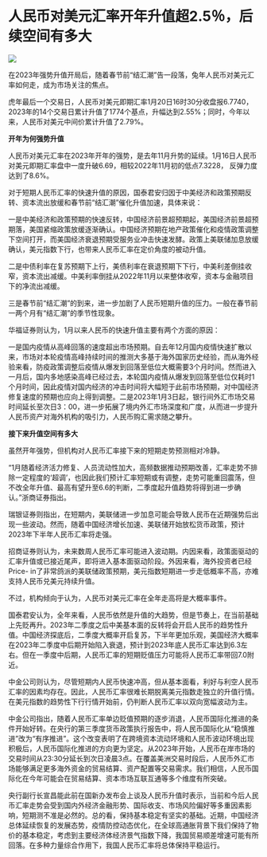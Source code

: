# 人民币对美元汇率开年升值超2.5％，后续空间有多大

![](https://inews.gtimg.com/newsapp_bt/0/15470103440/1000)

在2023年强势升值开局后，随着春节前“结汇潮”告一段落，兔年人民币对美元汇率如何走，成为市场关注的焦点。

虎年最后一个交易日，人民币对美元即期汇率1月20日16时30分收盘报6.7740，2023年的14个交易日累计升值了1774个基点，升幅达到2.55%；同时，今年以来，人民币对美元中间价累计升值了2.79%。

**开年为何强势升值**

人民币对美元汇率在2023年开年的强势，是去年11月升势的延续。1月16日人民币对美元即期汇率盘中一度升破6.69，相较2022年11月初的低点7.3228，
反弹力度达到了8.6%。

对于短期人民币汇率的快速升值的原因，国泰君安归因于中美经济和政策预期反转、资本流出放缓和春节前“结汇潮”催化升值加速，具体来说：

一是中美经济和政策预期的快速反转，中国经济前景超预期起，美国经济前景超预期落，美国紧缩政策放缓逐渐确认。中国经济预期在地产政策催化和疫情政策调整下空间打开，而美国经济衰退预期受服务业冲击快速发酵。政策上美联储加息放缓确认，美元指数下行，也带来人民币汇率在定价角度的被动升值。

二是中债利率在复苏预期下上行，美债利率在衰退预期下下行，中美利差倒挂收窄，资本流出减缓。中美利率倒挂从2022年11月以来整体收窄，资本与金融项目下的净流出减缓。

三是春节前“结汇潮”的到来，进一步加剧了人民币短期升值的压力。一般在春节前一两个月有“结汇潮”的季节性现象。

华福证券则认为，1月以来人民币的快速升值主要有两个方面的原因：

一是国内疫情从高峰回落的速度超出市场预期。自去年12月国内疫情快速扩散以来，市场对本轮疫情高峰持续时间的推测大多基于海外国家历史经验，而从海外经验来看，防疫政策调整后疫情从爆发到回落至低位大概需要3个月时间。然而进入一月后，国内多地感染高峰已经过去，本轮国内疫情从爆发到回落至低位仅耗时1个月时间，因此疫情对国内经济的冲击时间将大幅短于此前市场预期，对中国经济修复速度的预期也应向上得到调整。二是2023年1月3日起，银行间外汇市场交易时间延长至次日3：00，进一步拓展了境内外汇市场深度和广度，从而进一步提升人民币资产对海外机构的吸引力，人民币购汇需求随之攀升。

**接下来升值空间有多大**

虽然开年强势，但机构对人民币汇率接下来的短期走势预测相对冷静。

“1月随着经济活力修复、人员流动性加大，高频数据推动预期改善，汇率走势不排除一定程度的‘超调’，也因此我们预计汇率短期或有调整，走势可能重回震荡，但不改全年升值、最高有望升至6.6的判断，二季度起升值趋势将得到进一步确认。”浙商证券指出。

瑞银证券则指出，在短期内，美联储进一步加息可能会导致人民币在近期强势后出现一些波动。然而，随着中国经济增长加速、美联储开始放松货币政策，预计2023年下半年人民币汇率将走强。

招商证券则认为，未来数周人民币汇率可能进入波动期。内因来看，政策面驱动的汇率升值或已接近尾声，即将进入基本面驱动阶段。外因来看，海外投资者已经Price-
in了非常鸽派的美联储政策预期，美元指数短期进一步走低概率不高，亦难支持人民币兑美元持续升值。

不过，机构倾向于认为，人民币对美元汇率在全年走高将是大概率事件。

国泰君安认为，全年来看，人民币依然是升值的大趋势，但是节奏上，在当前基础上先贬再升。2023年二季度之后中美基本面的反转将会开启人民币的趋势性升值。中国经济探底后，二季度大概率开启复苏，下半年更加乐观，美国经济大概率在2023年二季度中后期开始陷入衰退，预计到2023年底人民币汇率达到6.3左右。但在一季度中后期，人民币汇率的短期贬值压力可能将人民币汇率带回7.0附近。

中金公司则认为，尽管短期内人民币快速冲高，但从基本面看，利好与利空人民币汇率的因素均存在。因此，人民币汇率很难长期脱离美元指数走独立的升值行情。在美元指数的趋势性下行行情开始前，仍判断人民币汇率以双向宽幅波动为主。

中金公司指出，随着人民币汇率单边贬值预期的逐步消退，人民币国际化推进的条件开始好转。在央行的第三季度货币政策执行报告中，将人民币国际化从“稳慎推进”改为“有序推进”。这个改变表明了在跨境资本流动环境和人民币波动环境出现积极后，人民币国际化推进的方向更为坚定。从2023年开始，人民币在岸市场的交易时间从23:30分延长到次日凌晨3点。在覆盖美洲交易时段后，人民币外汇市场能够满足更多海外资金的贸易结算、资产配置等交易需求。我们相信，人民币国际化在今年可能会在贸易结算、资本市场互联互通等多个维度有所突破。

央行副行长宣昌能此前在国新办发布会上谈及人民币升值时表示，当前和今后人民币汇率走势会受到国内外经济金融形势、国际收支、市场风险偏好等多重因素影响，短期测不准是必然的。总的看，保持基本稳定有坚实的基础。近期，中国经济总体延续恢复的发展态势，疫情防控动态优化，在全球高通胀背景下我们保持了物价的基本稳定，考虑到主要经济体经济景气指数下降，我国贸易顺差增速可能有所回落。在多种力量综合作用下，我国人民币汇率将总体保持平稳运行。

